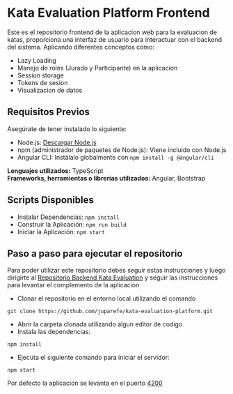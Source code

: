 # Kata Evaluation Platform Frontend

Este es el repositorio frontend de la aplicacion web para la evaluacion de katas, proporciona una interfaz de usuario para interactuar con el backend del sistema. Aplicando diferentes conceptos como:
* Lazy Loading
* Manejo de roles (Jurado y Participante) en la aplicacion
* Session storage
* Tokens de sesion
* Visualizacion de datos

## Requisitos Previos

Asegúrate de tener instalado lo siguiente:

- Node.js: [Descargar Node.js](https://nodejs.org/)
- npm (administrador de paquetes de Node.js): Viene incluido con Node.js
- Angular CLI: Instálalo globalmente con `npm install -g @angular/cli`

**Lenguajes utilizados:** TypeScript  
**Frameworks, herramientas o librerias utilizados:** Angular, Bootstrap

## Scripts Disponibles
* Instalar Dependencias: `npm install`
* Construir la Aplicación: `npm run build`
* Iniciar la Aplicación: `npm start`

## Paso a paso para ejecutar el repositorio
Para poder utilizar este repositorio debes seguir estas instrucciones y luego dirigirte al [Repositorio Backend Kata Evaluation]([https://github.com/juparefe/Data-Warehouse-Server](https://github.com/juparefe/kata-evaluation-platform-backend)) y seguir las instrucciones para levantar el complemento de la aplicacion
* Clonar el repositorio en el entorno local utilizando el comando 
```
git clone https://github.com/juparefe/kata-evaluation-platform.git
```
* Abrir la carpeta clonada utilizando algun editor de codigo
* Instala las dependencias:
```
npm install
```
* Ejecuta el siguiente comando para iniciar el servidor:
```
npm start
```
Por defecto la aplicacion se levanta en el puerto [4200](http://localhost:4200/)
